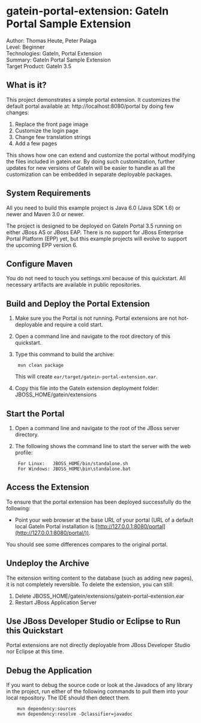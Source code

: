 <!--~ Do not edit this derived file! Rather edit the master file gatein-portal-quickstarts-parent/src/main/freemarker/gatein-portal-extension/README.md.ftl ~-->

gatein-portal-extension: GateIn Portal Sample Extension
============================
Author: Thomas Heute, Peter Palaga  
Level: Beginner  
Technologies: GateIn, Portal Extension  
Summary: GateIn Portal Sample Extension  
Target Product: GateIn 3.5

What is it?
-----------

This project demonstrates a simple portal extension.
It customizes the default portal available at: http://localhost:8080/portal by doing few changes:
1. Replace the front page image
2. Customize the login page
3. Change few translation strings
4. Add a few pages

This shows how one can extend and customize the portal without modifying the files included in gatein.ear. By doing such customization, further updates for new versions of GateIn will be easier to handle as all the customization can be embedded in separate deployable packages.


<!--~ Included from gatein-portal-quickstarts-parent/src/main/freemarker/include/portal-extension-general.md.ftl ~-->
<!--~ Included from gatein-portal-quickstarts-parent/src/main/freemarker/include/system-requirements.md.ftl ~-->
System Requirements
-------------------

All you need to build this example project is Java 6.0 (Java SDK 1.6) or newer and Maven 3.0 or newer.

The project is designed to be deployed on GateIn Portal 3.5 running on either
JBoss AS or JBoss EAP. There is no support for JBoss Enterprise Portal Platform (EPP) yet, 
but this example projects will evolve to support the upcoming EPP version 6.


<!--~ Included from gatein-portal-quickstarts-parent/src/main/freemarker/include/configure-maven.md.ftl ~-->
Configure Maven
---------------

You do not need to touch you settings.xml because of this quickstart. All necessary artifacts are available in public
repositories.


Build and Deploy the Portal Extension
-------------------------------------

1. Make sure you the Portal is not running. Portal extensions are not hot-deployable and require a cold start.
2. Open a command line and navigate to the root directory of this quickstart.
3. Type this command to build the archive:

        mvn clean package

   This will create `ear/target/gatein-portal-extension.ear`.
4. Copy this file into the GateIn extension deployment folder: JBOSS_HOME/gatein/extensions


<!--~ Included from gatein-portal-quickstarts-parent/src/main/freemarker/include/start-the-portal.md.ftl ~-->
Start the Portal
----------------

1. Open a command line and navigate to the root of the JBoss server directory.
2. The following shows the command line to start the server with the web profile:

        For Linux:   JBOSS_HOME/bin/standalone.sh
        For Windows: JBOSS_HOME\bin\standalone.bat


Access the Extension
--------------------

To ensure that the portal extension has been deployed successfully do the following: 
* Point your web browser at the base URL of your portal (URL of a default local GateIn Portal installation is
[http://127.0.0.1:8080/portal](http://127.0.0.1:8080/portal/)).

You should see some differences compares to the original portal.


Undeploy the Archive
--------------------

The extension writing content to the database (such as adding new pages), it is not completely reversible.
To delete the extension, you can still:
1. Delete JBOSS_HOME/gatein/extensions/gatein-portal-extension.ear
2. Restart JBoss Application Server


Use JBoss Developer Studio or Eclipse to Run this Quickstart
------------------------------------------------------------

Portal extensions are not directly deployable from JBoss Developer Studio nor Eclipse at this time.


<!--~ Included from gatein-portal-quickstarts-parent/src/main/freemarker/include/debug.md.ftl ~-->
Debug the Application
---------------------

If you want to debug the source code or look at the Javadocs of any library in the project, run either of the following 
commands to pull them into your local repository. The IDE should then detect them.

        mvn dependency:sources
        mvn dependency:resolve -Dclassifier=javadoc
